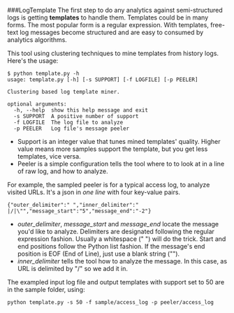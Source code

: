 ###LogTemplate
The first step to do any analytics against semi-structured logs is getting **templates** to handle them. Templates could be in many forms. The most popular form is a regular expression. With templates, free-text log messages become structured and are easy to consumed by analytics algorithms.

This tool using clustering techniques to mine templates from history logs. Here's the usage:
```
$ python template.py -h
usage: template.py [-h] [-s SUPPORT] [-f LOGFILE] [-p PEELER]

Clustering based log template miner.

optional arguments:
  -h, --help  show this help message and exit
  -s SUPPORT  A positive number of support
  -f LOGFILE  The log file to analyze
  -p PEELER   Log file's message peeler
```
* Support is an integer value that tunes mined templates' quality. Higher value means more samples support the template, but you get less templates, vice versa. 
* Peeler is a simple configuration tells the tool where to to look at in a line of raw log, and how to analyze. 

For example, the sampled peeler is for a typical access log, to analyze visited URLs. It's a json in *one line* with four key-value pairs.
```
{"outer_delimiter":" ","inner_delimiter":" |/|\"","message_start":"5","message_end":"-2"}
```
* *outer_delimiter*, *message_start* and *message_end* locate the message you'd like to analyze. Delimiters are designated following the regular expression fashion. Usually a whitespace (" ") will do the trick. Start and end positions follow the Python list fashion. If the message's end position is EOF (End of Line), just use a blank string ("").
* *inner_delimiter* tells the tool how to analyze the message. In this case, as URL is delimited by "/" so we add it in.

The exampled input log file and output templates with support set to 50 are in the sample folder, using:
```
python template.py -s 50 -f sample/access_log -p peeler/access_log
```
